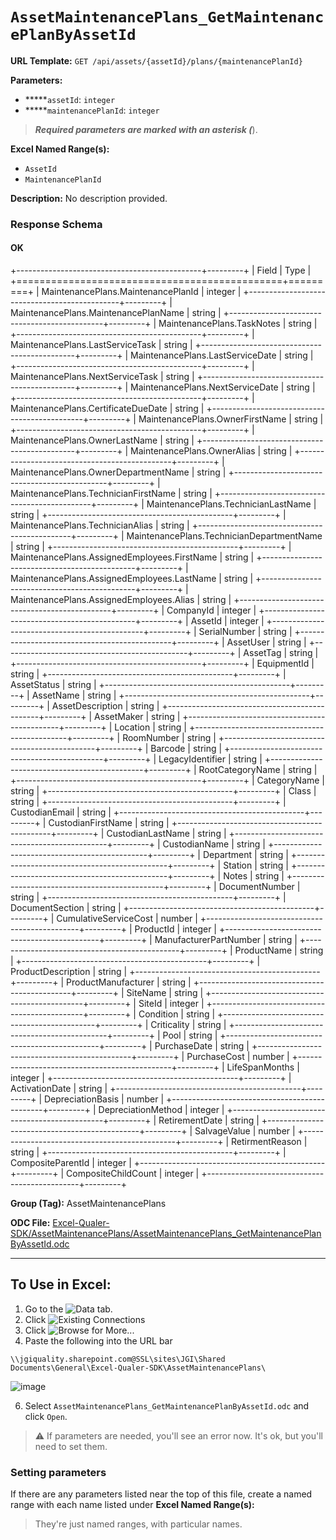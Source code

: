 # `AssetMaintenancePlans_GetMaintenancePlanByAssetId`

**URL Template:**
`GET /api/assets/{assetId}/plans/{maintenancePlanId}`

**Parameters:**
- *****`assetId`: `integer`
- *****`maintenancePlanId`: `integer`


> *****Required parameters are marked with an asterisk (*****).

**Excel Named Range(s):**
- `AssetId`
- `MaintenancePlanId`


**Description:**
No description provided.

### Response Schema

#### OK
+----------------------------------------------+---------+
| Field                                        | Type    |
+==============================================+=========+
| MaintenancePlans.MaintenancePlanId           | integer |
+----------------------------------------------+---------+
| MaintenancePlans.MaintenancePlanName         | string  |
+----------------------------------------------+---------+
| MaintenancePlans.TaskNotes                   | string  |
+----------------------------------------------+---------+
| MaintenancePlans.LastServiceTask             | string  |
+----------------------------------------------+---------+
| MaintenancePlans.LastServiceDate             | string  |
+----------------------------------------------+---------+
| MaintenancePlans.NextServiceTask             | string  |
+----------------------------------------------+---------+
| MaintenancePlans.NextServiceDate             | string  |
+----------------------------------------------+---------+
| MaintenancePlans.CertificateDueDate          | string  |
+----------------------------------------------+---------+
| MaintenancePlans.OwnerFirstName              | string  |
+----------------------------------------------+---------+
| MaintenancePlans.OwnerLastName               | string  |
+----------------------------------------------+---------+
| MaintenancePlans.OwnerAlias                  | string  |
+----------------------------------------------+---------+
| MaintenancePlans.OwnerDepartmentName         | string  |
+----------------------------------------------+---------+
| MaintenancePlans.TechnicianFirstName         | string  |
+----------------------------------------------+---------+
| MaintenancePlans.TechnicianLastName          | string  |
+----------------------------------------------+---------+
| MaintenancePlans.TechnicianAlias             | string  |
+----------------------------------------------+---------+
| MaintenancePlans.TechnicianDepartmentName    | string  |
+----------------------------------------------+---------+
| MaintenancePlans.AssignedEmployees.FirstName | string  |
+----------------------------------------------+---------+
| MaintenancePlans.AssignedEmployees.LastName  | string  |
+----------------------------------------------+---------+
| MaintenancePlans.AssignedEmployees.Alias     | string  |
+----------------------------------------------+---------+
| CompanyId                                    | integer |
+----------------------------------------------+---------+
| AssetId                                      | integer |
+----------------------------------------------+---------+
| SerialNumber                                 | string  |
+----------------------------------------------+---------+
| AssetUser                                    | string  |
+----------------------------------------------+---------+
| AssetTag                                     | string  |
+----------------------------------------------+---------+
| EquipmentId                                  | string  |
+----------------------------------------------+---------+
| AssetStatus                                  | string  |
+----------------------------------------------+---------+
| AssetName                                    | string  |
+----------------------------------------------+---------+
| AssetDescription                             | string  |
+----------------------------------------------+---------+
| AssetMaker                                   | string  |
+----------------------------------------------+---------+
| Location                                     | string  |
+----------------------------------------------+---------+
| RoomNumber                                   | string  |
+----------------------------------------------+---------+
| Barcode                                      | string  |
+----------------------------------------------+---------+
| LegacyIdentifier                             | string  |
+----------------------------------------------+---------+
| RootCategoryName                             | string  |
+----------------------------------------------+---------+
| CategoryName                                 | string  |
+----------------------------------------------+---------+
| Class                                        | string  |
+----------------------------------------------+---------+
| CustodianEmail                               | string  |
+----------------------------------------------+---------+
| CustodianFirstName                           | string  |
+----------------------------------------------+---------+
| CustodianLastName                            | string  |
+----------------------------------------------+---------+
| CustodianName                                | string  |
+----------------------------------------------+---------+
| Department                                   | string  |
+----------------------------------------------+---------+
| Station                                      | string  |
+----------------------------------------------+---------+
| Notes                                        | string  |
+----------------------------------------------+---------+
| DocumentNumber                               | string  |
+----------------------------------------------+---------+
| DocumentSection                              | string  |
+----------------------------------------------+---------+
| CumulativeServiceCost                        | number  |
+----------------------------------------------+---------+
| ProductId                                    | integer |
+----------------------------------------------+---------+
| ManufacturerPartNumber                       | string  |
+----------------------------------------------+---------+
| ProductName                                  | string  |
+----------------------------------------------+---------+
| ProductDescription                           | string  |
+----------------------------------------------+---------+
| ProductManufacturer                          | string  |
+----------------------------------------------+---------+
| SiteName                                     | string  |
+----------------------------------------------+---------+
| SiteId                                       | integer |
+----------------------------------------------+---------+
| Condition                                    | string  |
+----------------------------------------------+---------+
| Criticality                                  | string  |
+----------------------------------------------+---------+
| Pool                                         | string  |
+----------------------------------------------+---------+
| PurchaseDate                                 | string  |
+----------------------------------------------+---------+
| PurchaseCost                                 | number  |
+----------------------------------------------+---------+
| LifeSpanMonths                               | integer |
+----------------------------------------------+---------+
| ActivationDate                               | string  |
+----------------------------------------------+---------+
| DepreciationBasis                            | number  |
+----------------------------------------------+---------+
| DepreciationMethod                           | integer |
+----------------------------------------------+---------+
| RetirementDate                               | string  |
+----------------------------------------------+---------+
| SalvageValue                                 | number  |
+----------------------------------------------+---------+
| RetirmentReason                              | string  |
+----------------------------------------------+---------+
| CompositeParentId                            | integer |
+----------------------------------------------+---------+
| CompositeChildCount                          | integer |
+----------------------------------------------+---------+

**Group (Tag):**
AssetMaintenancePlans

**ODC File:**
[Excel-Qualer-SDK/AssetMaintenancePlans/AssetMaintenancePlans_GetMaintenancePlanByAssetId.odc](https://github.com/Johnson-Gage-Inspection-Inc/qualer-sdk-odc/blob/main/Excel-Qualer-SDK/AssetMaintenancePlans/AssetMaintenancePlans_GetMaintenancePlanByAssetId.odc)

---

To Use in Excel:
---

1. Go to the ![`Data`](https://github.com/user-attachments/assets/da437a70-57b3-4c5b-bb01-4910ece19ed1)
 tab.
3. Click ![Existing Connections](https://github.com/user-attachments/assets/a2f1ed67-b2e0-4c23-ac90-68c870e60289)
4. Click ![`Browse for More...`](https://github.com/user-attachments/assets/8e698494-6865-41e7-b6fa-043aea81809a)
5. Paste the following into the URL bar
```
\\jgiquality.sharepoint.com@SSL\sites\JGI\Shared Documents\General\Excel-Qualer-SDK\AssetMaintenancePlans\
```

![image](https://github.com/user-attachments/assets/1e1a8d87-0377-446d-aaf5-d78562991db3)

6. Select `AssetMaintenancePlans_GetMaintenancePlanByAssetId.odc` and click `Open`.

> ⚠️ If parameters are needed, you'll see an error now. It's ok, but you'll need to set them.

### Setting parameters
If there are any parameters listed near the top of this file, create a named range with each name listed under **Excel Named Range(s):**
> They're just named ranges, with particular names.
